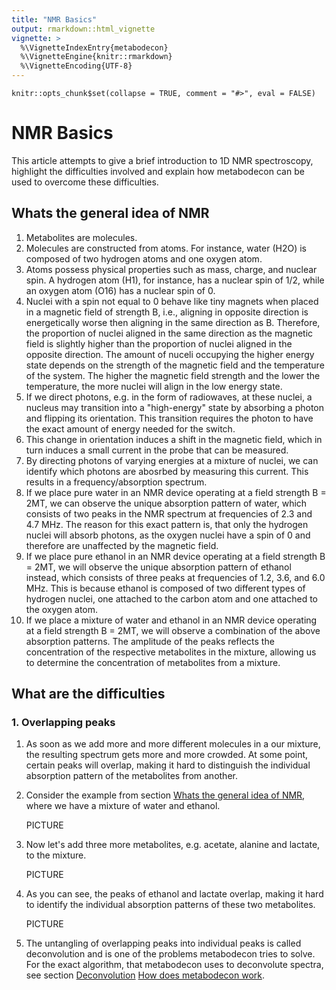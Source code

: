 ```yaml
---
title: "NMR Basics"
output: rmarkdown::html_vignette
vignette: >
  %\VignetteIndexEntry{metabodecon}
  %\VignetteEngine{knitr::rmarkdown}
  %\VignetteEncoding{UTF-8}
---
```


```{r knitr-setup, include = FALSE}
knitr::opts_chunk$set(collapse = TRUE, comment = "#>", eval = FALSE)
```

# NMR Basics

This article attempts to give a brief introduction to 1D NMR spectroscopy, highlight the difficulties involved and explain how metabodecon can be used to overcome these difficulties.

## Whats the general idea of NMR

1.  Metabolites are molecules.
2.  Molecules are constructed from atoms. For instance, water (H2O) is composed of two hydrogen atoms and one oxygen atom.
3.  Atoms possess physical properties such as mass, charge, and nuclear spin. A hydrogen atom (H1), for instance, has a nuclear spin of 1/2, while an oxygen atom (O16) has a nuclear spin of 0.
4.  Nuclei with a spin not equal to 0 behave like tiny magnets when placed in a magnetic field of strength B, i.e., aligning in opposite direction is energetically worse then aligning in the same direction as B. Therefore, the proportion of nuclei aligned in the same direction as the magnetic field is slightly higher than the proportion of nuclei aligned in the opposite direction. The amount of nuceli occupying the higher energy state depends on the strength of the magnetic field and the temperature of the system. The higher the magnetic field strength and the lower the temperature, the more nuclei will align in the low energy state.
5.  If we direct photons, e.g. in the form of radiowaves, at these nuclei, a nucleus may transition into a "high-energy" state by absorbing a photon and flipping its orientation. This transition requires the photon to have the exact amount of energy needed for the switch.
6.  This change in orientation induces a shift in the magnetic field, which in turn induces a small current in the probe that can be measured.
7.  By directing photons of varying energies at a mixture of nuclei, we can identify which photons are abosrbed by measuring this current. This results in a frequency/absorption spectrum.
8.  If we place pure water in an NMR device operating at a field strength B = 2MT, we can observe the unique absorption pattern of water, which consists of two peaks in the NMR spectrum at frequencies of 2.3 and 4.7 MHz. The reason for this exact pattern is, that only the hydrogen nuclei will absorb photons, as the oxygen nuclei have a spin of 0 and therefore are unaffected by the magnetic field.
9.  If we place pure ethanol in an NMR device operating at a field strength B = 2MT, we will observe the unique absorption pattern of ethanol instead, which consists of three peaks at frequencies of 1.2, 3.6, and 6.0 MHz. This is because ethanol is composed of two different types of hydrogen nuclei, one attached to the carbon atom and one attached to the oxygen atom.
10. If we place a mixture of water and ethanol in an NMR device operating at a field strength B = 2MT, we will observe a combination of the above absorption patterns. The amplitude of the peaks reflects the concentration of the respective metabolites in the mixture, allowing us to determine the concentration of metabolites from a mixture.

## What are the difficulties

### 1. Overlapping peaks

1.  As soon as we add more and more different molecules in a our mixture, the resulting spectrum gets more and more crowded. At some point, certain peaks will overlap, making it hard to distinguish the individual absorption pattern of the metabolites from another.

2.  Consider the example from section [Whats the general idea of NMR](#whats-the-general-idea-of-nmr), where we have a mixture of water and ethanol.

    PICTURE

3.  Now let's add three more metabolites, e.g. acetate, alanine and lactate, to the mixture.

    PICTURE

4.  As you can see, the peaks of ethanol and lactate overlap, making it hard to identify the individual absorption patterns of these two metabolites.

    PICTURE

5.  The untangling of overlapping peaks into individual peaks is called deconvolution and is one of the problems metabodecon tries to solve. For the exact algorithm, that metabodecon uses to deconvolute spectra, see section [Deconvolution](how-#how-does-metabodecon-work) [How does metabodecon work](#how-does-metabodecon-work).


